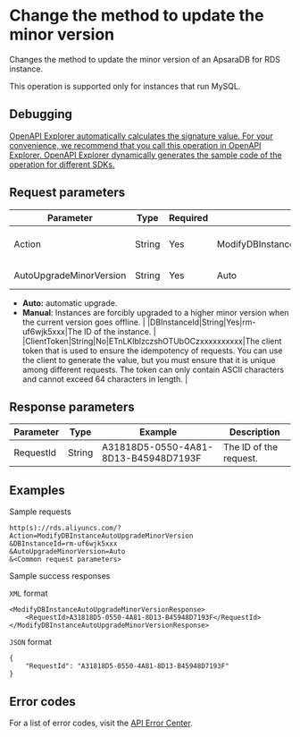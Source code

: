 # Change the method to update the minor version

Changes the method to update the minor version of an ApsaraDB for RDS instance.

This operation is supported only for instances that run MySQL.

## Debugging

[OpenAPI Explorer automatically calculates the signature value. For your convenience, we recommend that you call this operation in OpenAPI Explorer. OpenAPI Explorer dynamically generates the sample code of the operation for different SDKs.](https://api.aliyun.com/#product=Rds&api=ModifyDBInstanceAutoUpgradeMinorVersion&type=RPC&version=2014-08-15)

## Request parameters

|Parameter|Type|Required|Example|Description|
|---------|----|--------|-------|-----------|
|Action|String|Yes|ModifyDBInstanceAutoUpgradeMinorVersion|The operation that you want to perform. Set this parameter to **ModifyDBInstanceAutoUpgradeMinorVersion**. |
|AutoUpgradeMinorVersion|String|Yes|Auto|The method to update the minor version of the instance. Valid values:

 -   **Auto:** automatic upgrade.
-   **Manual**: Instances are forcibly upgraded to a higher minor version when the current version goes offline. |
|DBInstanceId|String|Yes|rm-uf6wjk5xxx|The ID of the instance. |
|ClientToken|String|No|ETnLKlblzczshOTUbOCzxxxxxxxxxx|The client token that is used to ensure the idempotency of requests. You can use the client to generate the value, but you must ensure that it is unique among different requests. The token can only contain ASCII characters and cannot exceed 64 characters in length. |

## Response parameters

|Parameter|Type|Example|Description|
|---------|----|-------|-----------|
|RequestId|String|A31818D5-0550-4A81-8D13-B45948D7193F|The ID of the request. |

## Examples

Sample requests

```
http(s)://rds.aliyuncs.com/? Action=ModifyDBInstanceAutoUpgradeMinorVersion
&DBInstanceId=rm-uf6wjk5xxx
&AutoUpgradeMinorVersion=Auto
&<Common request parameters>
```

Sample success responses

`XML` format

```
<ModifyDBInstanceAutoUpgradeMinorVersionResponse>
    <RequestId>A31818D5-0550-4A81-8D13-B45948D7193F</RequestId>
</ModifyDBInstanceAutoUpgradeMinorVersionResponse>
```

`JSON` format

```
{
	"RequestId": "A31818D5-0550-4A81-8D13-B45948D7193F"
}
```

## Error codes

For a list of error codes, visit the [API Error Center](https://error-center.alibabacloud.com/status/product/Rds).

